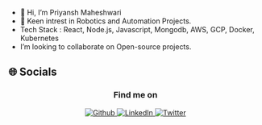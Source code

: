 - 👋 Hi, I’m Priyansh Maheshwari
- 👀 Keen intrest in Robotics and Automation Projects.
-  Tech Stack : React, Node.js, Javascript, Mongodb, AWS, GCP, Docker, Kubernetes
-  I’m looking to collaborate on Open-source projects.

## 🌐 Socials
<div align="center">    
<h3>Find me on</h3>
<a href="https://github.com/priyanshm07"; target="_blank">
  <img alt="Github" src="https://img.shields.io/badge/GitHub-%2312100E.svg?&style=for-the- badge&logo=Github&logoColor=white" />
</a>
<a href="https://www.linkedin.com/in/priyansh-maheshwari-5204741b3/"; target="_blank">
  <img alt="LinkedIn" src="https://img.shields.io/badge/linkedin-%230077B5.svg?&style=for-the-badge&logo=linkedin&logoColor=white" />
</a>
<a href="https://twitter.com/Priyanshm_07"; target="_blank">
  <img alt="Twitter" src="https://img.shields.io/badge/twitter-%230077B5.svg?&style=for-the-badge&logo=linkedin&logoColor=white" />
</a>
</div>
